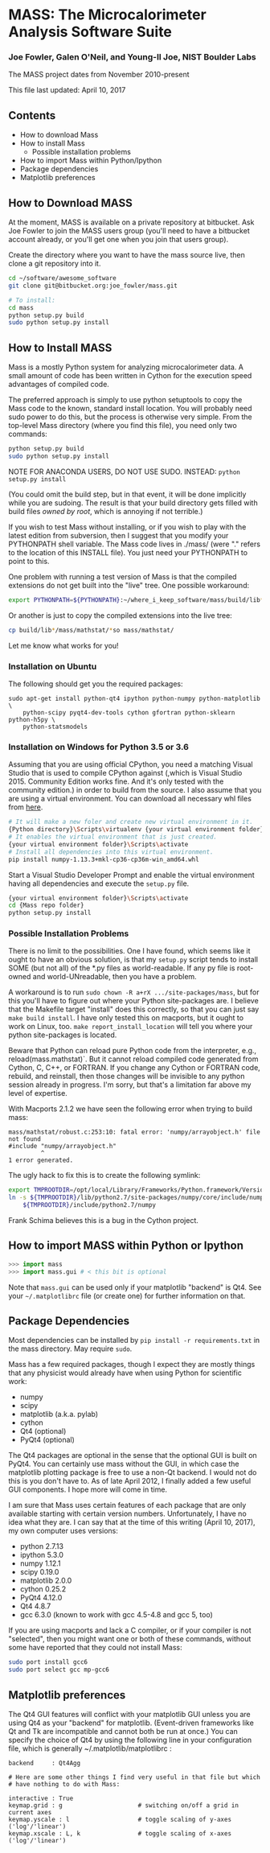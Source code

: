 # MASS: The Microcalorimeter Analysis Software Suite

### Joe Fowler, Galen O'Neil, and Young-Il Joe, NIST Boulder Labs

The MASS project dates from November 2010-present

This file last updated: April 10, 2017

## Contents

* How to download Mass
* How to install Mass
  * Possible installation problems
* How to import Mass within Python/Ipython
* Package dependencies
* Matplotlib preferences


## How to Download MASS

At the moment, MASS is available on a private repository at bitbucket.
Ask Joe Fowler to join the MASS users group (you'll need to have a bitbucket
account already, or you'll get one when you join that users group).

Create the directory where you want to have the mass source live,
then clone a git repository into it.

```bash
cd ~/software/awesome_software
git clone git@bitbucket.org:joe_fowler/mass.git

# To install:
cd mass
python setup.py build
sudo python setup.py install
```



## How to Install MASS

Mass is a  mostly Python system for analyzing microcalorimeter data.
A small amount of code has been written in Cython for the
execution speed advantages of compiled code.

The preferred approach is simply to use python setuptools to
copy the Mass code to the known, standard install location.  You will
probably need sudo power to do this, but the process is otherwise
very simple. From the top-level Mass directory (where you find this
file), you need only two commands:

```bash
python setup.py build
sudo python setup.py install
```
NOTE FOR ANACONDA USERS, DO NOT USE SUDO.  INSTEAD: `python setup.py install`

(You could omit the build step, but in that event, it will be done
implicitly while you are sudoing.  The result is that your build
directory gets filled with build files *owned by root*, which is
annoying if not terrible.)

If you wish to test Mass without installing, or if you wish to play
with the latest edition from subversion, then I suggest that you
modify your PYTHONPATH shell variable.  The Mass code lives in
./mass/ (were "." refers to the location of this INSTALL file).
You just need your PYTHONPATH to point to this.

One problem with running a test version of Mass is that the compiled
extensions do not get built into the "live" tree.  One possible workaround:

```bash
export PYTHONPATH=${PYTHONPATH}:~/where_i_keep_software/mass/build/lib*/mass/mathstat/
```

Or another is just to copy the compiled extensions into the live tree:

```bash
cp build/lib*/mass/mathstat/*so mass/mathstat/
```

Let me know what works for you!


### Installation on Ubuntu
The following should get you the required packages:

```
sudo apt-get install python-qt4 ipython python-numpy python-matplotlib \
    python-scipy pyqt4-dev-tools cython gfortran python-sklearn python-h5py \
    python-statsmodels
```


### Installation on Windows for Python 3.5 or 3.6
 Assuming that  you are using official CPython, you need a matching Visual Studio that is used to compile CPython against (,which is Visual Studio 2015. Community Edition works fine. And it's only tested with the community edition.) in order to build from the source.
 I also assume that you are using a virtual environment.
 You can download all necessary whl files from [here](http://www.lfd.uci.edu/~gohlke/pythonlibs/).
 
 ```bash
 # It will make a new foler and create new virtual environment in it.
 {Python directory}\Scripts\virtualenv {your virtual environment folder}
 # It enables the virtual environment that is just created.
 {your virtual environment folder}\Scripts\activate 
 # Install all dependencies into this virtual environment.
 pip install numpy‑1.13.3+mkl‑cp36‑cp36m‑win_amd64.whl
 
 ```
 Start a Visual Studio Developer Prompt and enable the virtual environment having all dependencies and execute the `setup.py` file.
 ```bash
 {your virtual environment folder}\Scripts\activate
 cd {Mass repo folder}
 python setup.py install
 ```
 
 
### Possible Installation Problems

There is no limit to the possibilities.  One I have found, which seems like
it ought to have an obvious solution, is that my `setup.py` script tends to
install SOME (but not all) of the *.py files as world-readable.  If any
py file is root-owned and world-UNreadable, then you have a problem.

A workaround is to run `sudo chown -R a+rX .../site-packages/mass`, but
for this you'll have to figure out where your Python site-packages are.
I believe that the Makefile target "install" does this correctly, so that
you can just say `make build install`.  I have only tested this on macports,
but it ought to work on Linux, too.  `make report_install_location` will
tell you where your python site-packages is located.

Beware that Python can reload pure Python code from the interpreter, e.g.,
reload(mass.mathstat)`.  But it cannot reload compiled code generated
from Cython, C, C++, or FORTRAN.  If you change any Cython or FORTRAN
code, rebuild, and reinstall, then those changes will be invisible to any
python session already in progress.  I'm sorry, but that's a limitation
far above my level of expertise.

With Macports 2.1.2 we have seen the following error when trying to build mass:
```
mass/mathstat/robust.c:253:10: fatal error: 'numpy/arrayobject.h' file not found
#include "numpy/arrayobject.h"
         ^
1 error generated.
```

The ugly hack to fix this is to create the following symlink:

```bash
export TMPROOTDIR=/opt/local/Library/Frameworks/Python.framework/Versions/2.7
ln -s ${TMPROOTDIR}/lib/python2.7/site-packages/numpy/core/include/numpy/ \
    ${TMPROOTDIR}/include/python2.7/numpy
```

Frank Schima believes this is a bug in the Cython project.


## How to import MASS within Python or Ipython

```python
>>> import mass
>>> import mass.gui # < this bit is optional
```

Note that `mass.gui` can be used only if your matplotlib "backend" is Qt4. See
your `~/.matplotlibrc` file (or create one) for further information on that.




## Package Dependencies

Most dependencies can be installed by `pip install -r requirements.txt` in the mass directory. May require `sudo`.

Mass has a few required packages, though I expect they are mostly things
that any physicist would already have when using Python for scientific
work:

- numpy
- scipy
- matplotlib (a.k.a. pylab)
- cython
- Qt4 (optional)
- PyQt4 (optional)

The Qt4 packages are optional in the sense that the optional GUI is
built on PyQt4.  You can certainly use mass without the GUI, in which
case the matplotlib plotting package is free to use a non-Qt backend.
I would not do this is you don't have to.  As of late April 2012, I
finally added a few useful GUI components.  I hope more will come in time.

I am sure that Mass uses certain features of each package that are
only available starting with certain version numbers.  Unfortunately,
I have no idea what they are.  I can say that at the time of this
writing (April 10, 2017), my own computer uses versions:

- python     2.7.13
- ipython    5.3.0
- numpy      1.12.1
- scipy      0.19.0
- matplotlib 2.0.0
- cython	  0.25.2
- PyQt4      4.12.0
- Qt4        4.8.7
- gcc        6.3.0  (known to work with gcc 4.5-4.8 and gcc 5, too)

If you are using macports and lack a C compiler, or if your compiler
is not "selected", then you might want one or both of these commands,
without some have reported that they could not install Mass:

``` bash
sudo port install gcc6
sudo port select gcc mp-gcc6
```


## Matplotlib preferences

The Qt4 GUI features will conflict with your matplotlib GUI
unless you are using Qt4 as your "backend" for matplotlib. (Event-driven
frameworks like Qt and Tk are incompatible and cannot both be run at once.)
You can specify the choice of Qt4 by using the following line in your configuration file,
which is generally ~/.matplotlib/matplotlibrc :

```
backend     : Qt4Agg

# Here are some other things I find very useful in that file but which
# have nothing to do with Mass:

interactive : True
keymap.grid : g                     # switching on/off a grid in current axes
keymap.yscale : l                   # toggle scaling of y-axes ('log'/'linear')
keymap.xscale : L, k                # toggle scaling of x-axes ('log'/'linear')
```

